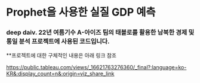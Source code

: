 # Prophet을 사용한 실질 GDP 예측

### deep daiv. 22년 여름기수 A-아이즈 팀의 태블로를 활용한 남북한 경제 및 통일 분석 프로젝트에 사용된 코드입니다.


**프로젝트에 대한 구체적인 내용은 아래 링크 참조

https://public.tableau.com/views/_16621763276360/_final?:language=ko-KR&:display_count=n&:origin=viz_share_link
